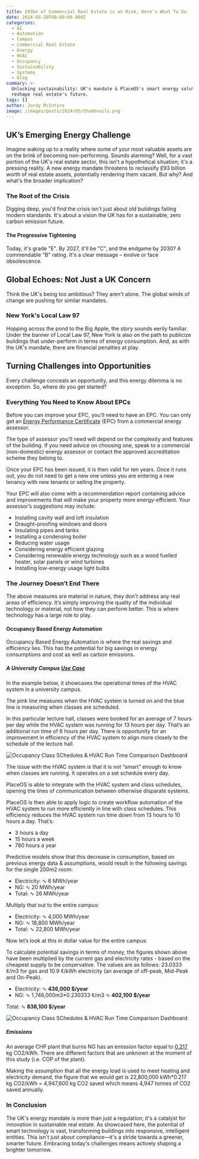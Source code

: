 ```yaml
---
title: £93bn of Commercial Real Estate is at Risk, Here’s What To Do
date: 2024-05-20T00:00:00.000Z
categories:
  - AI
  - Automation
  - Campus
  - Commercial Real Estate
  - Energy
  - HVAC
  - Occupancy
  - Sustainability
  - Systems
  - blog
summary: >-
  Unlocking sustainability: UK's mandate & PlaceOS's smart energy solutions
  reshape real estate's future.
tags: []
author: Jordy McIntyre
image: /images/posts/2024/05/thumbnails.png
---
```

UK’s Emerging Energy Challenge
---

Imagine waking up to a reality where some of your most valuable assets are on the brink of becoming non-performing. Sounds alarming? Well, for a vast portion of the UK's real estate sector, this isn't a hypothetical situation; it's a pressing reality. A new energy mandate threatens to reclassify £93 billion worth of real estate assets, potentially rendering them vacant. But why? And what's the broader implication?

### The Root of the Crisis

Digging deep, you'd find the crisis isn't just about old buildings failing modern standards. It's about a vision the UK has for a sustainable, zero carbon emission future.

#### The Progressive Tightening

Today, it's grade "E". By 2027, it'll be "C", and the endgame by 2030? A commendable "B" rating. It's a clear message – evolve or face obsolescence.

Global Echoes: Not Just a UK Concern
------------------------------------

Think the UK's being too ambitious? They aren't alone. The global winds of change are pushing for similar mandates.

### New York's Local Law 97

Hopping across the pond to the Big Apple, the story sounds eerily familiar. Under the banner of Local Law 97, New York is also on the path to publicize buildings that under-perform in terms of energy consumption. And, as with the UK's mandate, there are financial penalties at play.

Turning Challenges into Opportunities
-------------------------------------

Every challenge conceals an opportunity, and this energy dilemma is no exception. So, where do you get started?

### Everything You Need to Know About EPCs

Before you can improve your EPC, you’ll need to have an EPC. You can only get an [Energy Performance Certificate](https://www.gov.uk/energy-performance-certificate-commercial-property) (EPC) from a commercial energy assessor.

The type of assessor you’ll need will depend on the complexity and features of the building. If you need advice on choosing one, speak to a commercial (non-domestic) energy assessor or contact the approved accreditation scheme they belong to.

Once your EPC has been issued, it is then valid for ten years. Once it runs out, you do not need to get a new one unless you are entering a new tenancy with new tenants or selling the property.

Your EPC will also come with a recommendation report containing advice and improvements that will make your property more energy-efficient. Your assessor’s suggestions may include:

*   Installing cavity wall and loft insulation
*   Draught-proofing windows and doors
*   Insulating pipes and tanks
*   Installing a condensing boiler
*   Reducing water usage
*   Considering energy efficient glazing
*   Considering renewable energy technology such as a wood fuelled heater, solar panels or wind turbines
*   Installing low-energy usage light bulbs

### The Journey Doesn’t End There

The above measures are material in nature, they don’t address any real areas of efficiency. It’s simply improving the quality of the individual technology or material, not how they can perform better. This is where technology has a large role to play. 

#### Occupancy Based Energy Automation

Occupancy Based Energy Automation is where the real savings and efficiency lies. This has the potential for big savings in energy consumptions and cost as well as carbon emissions.

##### A University Campus [Use Case](https://www.placeos.com/blog/live-demo-occupancy-based-energy-automation)

In the example below, it showcases the operational times of the HVAC system in a university campus. 

The pink line measures when the HVAC system is turned on and the blue line is measuring when classes are scheduled. 

In this particular lecture hall, classes were booked for an average of 7 hours per day while the HVAC system was running for 13 hours per day. That’s an additional run time of 6 hours per day. There is opportunity for an improvement in efficiency of the HVAC system to align more closely to the schedule of the lecture hall. 

![Occupancy Class SChedules & HVAC Run Time Comparison Dashboard](/images/posts/2024/05/image1.png)

The issue with the HVAC system is that it is not “smart” enough to know when classes are running. It operates on a set schedule every day. 

PlaceOS is able to integrate with the HVAC system and class schedules, opening the lines of communication between otherwise disparate systems. 

PlaceOS is then able to apply logic to create workflow automation of the HVAC system to run more efficiently in line with class schedules. This efficiency reduces the HVAC system run time down from 13 hours to 10 hours a day. That’s:

*   3 hours a day
*   15 hours a week
*   780 hours a year

Predictive models show that this decrease in consumption, based on previous energy data & assumptions, would result in the following savings for the single 200m2 room:

*   Electricity: ∿ 6 MWh/year
*   NG: ∿ 20 MWh/year
*   Total: ∿ 26 MWh/year

Multiply that out to the entire campus:

*   Electricity: ∿ 4,000 MWh/year 
*   NG: ∿ 18,800 MWh/year
*   Total: ∿ 22,800 MWh/year

Now let’s look at this in dollar value for the entire campus: 

To calculate potential savings in terms of money, the figures shown above have been multiplied by the current gas and electricity rates - based on the cheapest supply to be conservative. The values are as follows: 23.0333 ¢/m3 for gas and 10.9 ¢/kWh electricity (an average of off-peak, Mid-Peak and On-Peak).

*   Electricity: ∿ **436,000 $/year**
*   NG: ∿ 1,746,000m3\*0.230333 ¢/m3 ∿ **402,100 $/year**

Total: ∿ **838,100 $/year**

![Occupancy Class SChedules & HVAC Run Time Comparison Dashboard](/images/posts/2024/05/image2.png)

##### Emissions

An average CHP plant that burns NG has an emission factor equal to [0.217](https://www.rehva.eu/fileadmin/REHVA_Journal/REHVA_Journal_2014/RJ_issue_5/P.26/26-29_RJ1405_WEB.pdf) kg CO2/kWh. There are different factors that are unknown at the moment of this study (i.e. COP of the plant).

Making the assumption that all the energy load is used to meet heating and electricity demand, the figure that we would get is 22,800,000 kWh\*0.217 kg CO2/kWh = 4,947,600 kg CO2 saved which means 4,947 tonnes of CO2 saved annually.

### In Conclusion

The UK's energy mandate is more than just a regulation; it's a catalyst for innovation in sustainable real estate. As showcased here, the potential of smart technology is vast, transforming buildings into responsive, intelligent entities. This isn't just about compliance—it's a stride towards a greener, smarter future. Embracing today's challenges means actively shaping a brighter tomorrow.
